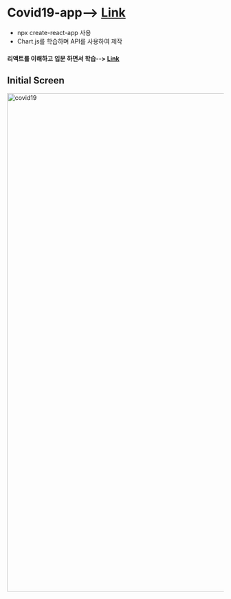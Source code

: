 # Covid19-app--> [Link](https://www.juni-official.com/todo)

* npx create-react-app 사용
* Chart.js를 학습하며 API를 사용하여 제작


#### 리액트를 이해하고 입문 하면서 학습--> [Link](https://github.com/junheeleeme/react_TodoApp_hooks)


## Initial Screen

<img width="1157" alt="covid19" src="https://user-images.githubusercontent.com/91298955/148898928-5727cb4d-aec8-4162-8a29-8a838c9cee3f.png">



